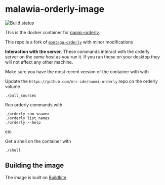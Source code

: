# malawia-orderly-image

[![Build status](https://badge.buildkite.com/238568f4671d9f391b7e48e5a225f3e1be32b7b6191caa261f.svg?branch=main)](https://buildkite.com/mrc-ide/hiv-orderly)

This is the docker container for [naomi-orderly](https://github.com/mrc-ide/naomi-orderly).

This repo is a fork of [`montagu-orderly`](https://github.com/vimc/montagu-orderly) with minor modifications

**Interaction with the server**.  These commands interact with the orderly server on the *same host* as you run it.  If you run these on your desktop they will not affect any other machine.

Make sure you have the most recent version of the container with with

Update the `https://github.com/mrc-ide/naomi-orderly` repo on the orderly volume

```
./pull_sources
```

Run orderly commands with

```
./orderly run <name>
./orderly list names
./orderly --help
```

etc.

Get a shell on the container with

```
./shell
```

## Building the image

The image is built on [Buildkite](https://buildkite.com/mrc-ide/hiv-orderly)
